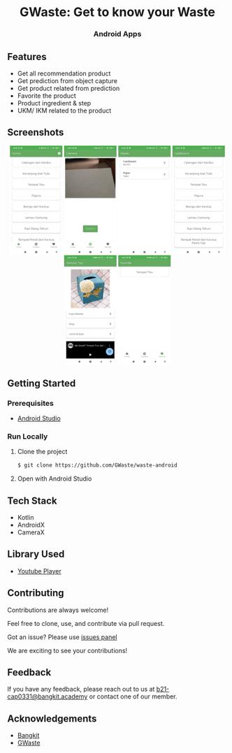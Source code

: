 <h1 align="center">GWaste: Get to know your Waste</h1>
<h3 align="center">Android Apps</h3>

## Features

- Get all recommendation product
- Get prediction from object capture
- Get product related from prediction
- Favorite the product
- Product ingredient & step
- UKM/ IKM related to the product

## Screenshots

<p align="center">
  <img align="center" width=120 src="./assets/screenshots/screenshot-1.jpeg" />
  <img align="center" width=120 src="./assets/screenshots/screenshot-2.jpeg" />
  <img align="center" width=120 src="./assets/screenshots/screenshot-4.jpeg" />
  <img align="center" width=120 src="./assets/screenshots/screenshot-5.jpeg" />
  <img align="center" width=120 src="./assets/screenshots/screenshot-6.jpeg" />
  <img align="center" width=120 src="./assets/screenshots/screenshot-7.jpeg" />
</p>

## Getting Started

### Prerequisites

- [Android Studio](https://developer.android.com/studio)


### Run Locally

1. Clone the project

   ```sh
   $ git clone https://github.com/GWaste/waste-android
   ```

2. Open with Android Studio

## Tech Stack

- Kotlin
- AndroidX
- CameraX

## Library Used

- [Youtube Player](https://github.com/PierfrancescoSoffritti/android-youtube-player)

## Contributing

Contributions are always welcome!

Feel free to clone, use, and contribute via pull request.

Got an issue? Please use [issues panel](https://github.com/GWaste/waste-android/issues)

We are exciting to see your contributions!

## Feedback

If you have any feedback, please reach out to us at b21-cap0331@bangkit.academy
or contact one of our member.

## Acknowledgements

 - [Bangkit](http://bangkit.academy/)
 - [GWaste](https://github.com/GWaste/Introduction)
